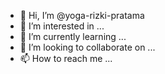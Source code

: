 - 👋 Hi, I’m @yoga-rizki-pratama
- 👀 I’m interested in ...
- 🌱 I’m currently learning ...
- 💞️ I’m looking to collaborate on ...
- 📫 How to reach me ...

<!---
yoga-rizki-pratama/yoga-rizki-pratama is a ✨ special ✨ repository because its `README.md` (this file) appears on your GitHub profile.
You can click the Preview link to take a look at your changes.
--->
